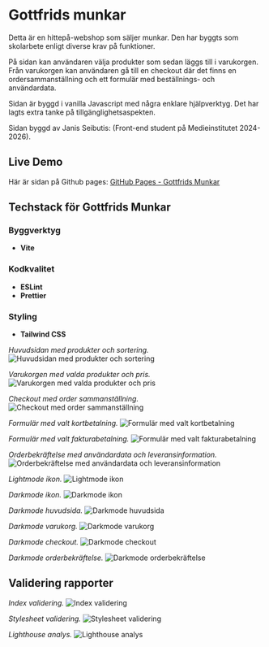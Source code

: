 # Gottfrids munkar

Detta är en hittepå-webshop som säljer munkar. Den har byggts som skolarbete
enligt diverse krav på funktioner.

På sidan kan användaren välja produkter som sedan läggs till i varukorgen. Från
varukorgen kan användaren gå till en checkout där det finns en
ordersammanställning och ett formulär med beställnings- och användardata.

Sidan är byggd i vanilla Javascript med några enklare hjälpverktyg. Det har
lagts extra tanke på tillgänglighetsaspekten.

Sidan byggd av Janis Seibutis: (Front-end student på Medieinstitutet 2024-2026).

## Live Demo

Här är sidan på Github pages:
[GitHub Pages - Gottfrids Munkar](https://medieinstitutet.github.io/fed24d-js-intro-inl-1-webshop-JanisSeibutis/)

## Techstack för Gottfrids Munkar

### Byggverktyg

- **Vite**

### Kodkvalitet

- **ESLint**
- **Prettier**

### Styling

- **Tailwind CSS**

_Huvudsidan med produkter och sortering._
![Huvudsidan med produkter och sortering](./assets/gottfrids-main-page.jpg)

_Varukorgen med valda produkter och pris._
![Varukorgen med valda produkter och pris](./assets/gottfrids-cart.jpg)

_Checkout med order sammanställning._
![Checkout med order sammanställning](./assets/gottfrids-checkout.jpg)

_Formulär med valt kortbetalning._
![Formulär med valt kortbetalning](./assets/gottfrids-checkout-form-card.jpg)

_Formulär med valt fakturabetalning._
![Formulär med valt fakturabetalning](./assets/gottfrids-form-invoice.jpg)

_Orderbekräftelse med användardata och leveransinformation._
![Orderbekräftelse med användardata och leveransinformation](./assets/confirmed-order.jpg)

_Lightmode ikon._ ![Lightmode ikon](./assets/lightmode-icon.jpg)

_Darkmode ikon._ ![Darkmode ikon](./assets/darkmode-icon.jpg)

_Darkmode huvudsida._ ![Darkmode huvudsida](./assets/darkmode-main.jpg)

_Darkmode varukorg._ ![Darkmode varukorg](./assets/darkmode-cart.jpg)

_Darkmode checkout._ ![Darkmode checkout](./assets/darkmode-checkout.jpg)

_Darkmode orderbekräftelse._
![Darkmode orderbekräftelse](./assets/darkmode-confirmed-order.jpg)

## Validering rapporter

_Index validering._ ![Index validering](./assets/index-validated.jpg)

_Stylesheet validering._ ![Stylesheet validering](./assets/css-validated.jpg)

_Lighthouse analys._ ![Lighthouse analys](./assets/lighthouse-score.jpg)
